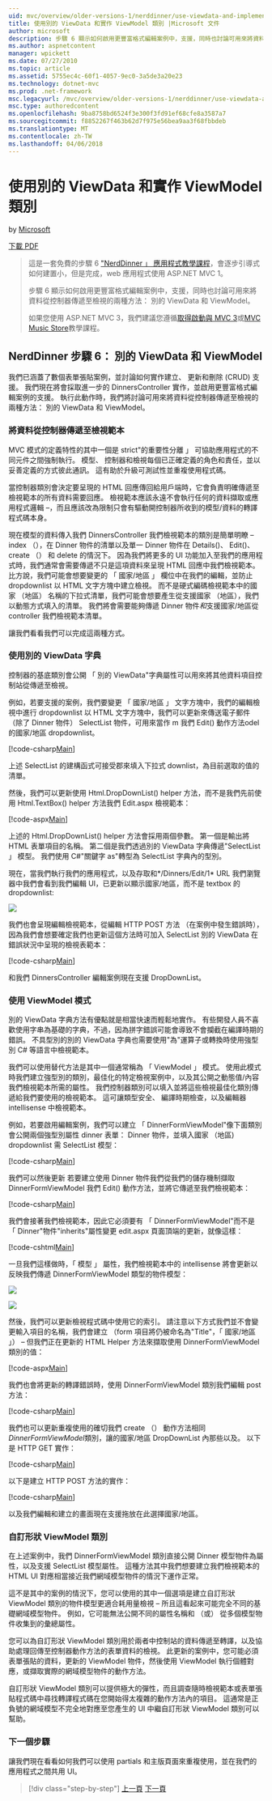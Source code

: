 ```yaml
---
uid: mvc/overview/older-versions-1/nerddinner/use-viewdata-and-implement-viewmodel-classes
title: 使用別的 ViewData 和實作 ViewModel 類別 |Microsoft 文件
author: microsoft
description: 步驟 6 顯示如何啟用更豐富格式編輯案例中，支援，同時也討論可用來將資料從控制器傳遞至檢視的兩種方法:...
ms.author: aspnetcontent
manager: wpickett
ms.date: 07/27/2010
ms.topic: article
ms.assetid: 5755ec4c-60f1-4057-9ec0-3a5de3a20e23
ms.technology: dotnet-mvc
ms.prod: .net-framework
msc.legacyurl: /mvc/overview/older-versions-1/nerddinner/use-viewdata-and-implement-viewmodel-classes
msc.type: authoredcontent
ms.openlocfilehash: 9ba8758bd6524f3e300f3fd91ef68cfe8a3587a7
ms.sourcegitcommit: f8852267f463b62d7f975e56bea9aa3f68fbbdeb
ms.translationtype: MT
ms.contentlocale: zh-TW
ms.lasthandoff: 04/06/2018
---
```

<a name="use-viewdata-and-implement-viewmodel-classes"></a>使用別的 ViewData 和實作 ViewModel 類別
====================
by [Microsoft](https://github.com/microsoft)

[下載 PDF](http://aspnetmvcbook.s3.amazonaws.com/aspnetmvc-nerdinner_v1.pdf)

> 這是一套免費的步驟 6 ["NerdDinner 」 應用程式教學課程](introducing-the-nerddinner-tutorial.md)，會逐步引導式如何建置小，但是完成，web 應用程式使用 ASP.NET MVC 1。
> 
> 步驟 6 顯示如何啟用更豐富格式編輯案例中，支援，同時也討論可用來將資料從控制器傳遞至檢視的兩種方法： 別的 ViewData 和 ViewModel。
> 
> 如果您使用 ASP.NET MVC 3，我們建議您遵循[取得啟動與 MVC 3](../../older-versions/getting-started-with-aspnet-mvc3/cs/intro-to-aspnet-mvc-3.md)或[MVC Music Store](../../older-versions/mvc-music-store/mvc-music-store-part-1.md)教學課程。


## <a name="nerddinner-step-6-viewdata-and-viewmodel"></a>NerdDinner 步驟 6： 別的 ViewData 和 ViewModel

我們已涵蓋了數個表單張貼案例，並討論如何實作建立、 更新和刪除 (CRUD) 支援。 我們現在將會採取進一步的 DinnersController 實作，並啟用更豐富格式編輯案例的支援。 執行此動作時，我們將討論可用來將資料從控制器傳遞至檢視的兩種方法： 別的 ViewData 和 ViewModel。

### <a name="passing-data-from-controllers-to-view-templates"></a>將資料從控制器傳遞至檢視範本

MVC 模式的定義特性的其中一個是 strict"的重要性分離 」 可協助應用程式的不同元件之間強制執行。 模型、 控制器和檢視每個已正確定義的角色和責任，並以妥善定義的方式彼此通訊。 這有助於升級可測試性並重複使用程式碼。

當控制器類別會決定要呈現的 HTML 回應傳回給用戶端時，它會負責明確傳遞至檢視範本的所有資料需要回應。 檢視範本應該永遠不會執行任何的資料擷取或應用程式邏輯 –，而且應該改為限制只會有驅動開控制器所收到的模型/資料的轉譯程式碼本身。

現在模型的資料傳入我們 DinnersController 我們檢視範本的類別是簡單明瞭 – index （），在 Dinner 物件的清單以及單一 Dinner 物件在 Details()、 Edit()、 create （） 和 delete 的情況下。 因為我們將更多的 UI 功能加入至我們的應用程式時，我們通常會需要傳遞不只是這項資料來呈現 HTML 回應中我們檢視範本。 比方說，我們可能會想要變更的 「 國家/地區 」 欄位中在我們的編輯，並防止 dropdownlist 以 HTML 文字方塊中建立檢視。 而不是硬式編碼檢視範本中的國家 （地區） 名稱的下拉式清單，我們可能會想要產生從支援國家 （地區），我們以動態方式填入的清單。 我們將會需要能夠傳遞 Dinner 物件*和*支援國家/地區從 controller 我們檢視範本清單。

讓我們看看我們可以完成這兩種方式。

### <a name="using-the-viewdata-dictionary"></a>使用別的 ViewData 字典

控制器的基底類別會公開 「 別的 ViewData"字典屬性可以用來將其他資料項目控制站從傳遞至檢視。

例如，若要支援的案例，我們要變更 「 國家/地區 」 文字方塊中，我們的編輯檢視中進行 dropdownlist 以 HTML 文字方塊中，我們可以更新來傳送電子郵件 （除了 Dinner 物件） SelectList 物件，可用來當作 m 我們 Edit() 動作方法odel 的國家/地區 dropdownlist。

[!code-csharp[Main](use-viewdata-and-implement-viewmodel-classes/samples/sample1.cs)]

上述 SelectList 的建構函式可接受郡來填入下拉式 downlist，為目前選取的值的清單。

然後，我們可以更新使用 Html.DropDownList() helper 方法，而不是我們先前使用 Html.TextBox() helper 方法我們 Edit.aspx 檢視範本：

[!code-aspx[Main](use-viewdata-and-implement-viewmodel-classes/samples/sample2.aspx)]

上述的 Html.DropDownList() helper 方法會採用兩個參數。 第一個是輸出將 HTML 表單項目的名稱。 第二個是我們透過別的 ViewData 字典傳遞"SelectList 」 模型。 我們使用 C#"關鍵字 as"轉型為 SelectList 字典內的型別。

現在，當我們執行我們的應用程式，以及存取和*/Dinners/Edit/1* URL 我們瀏覽器中我們會看到我們編輯 UI，已更新以顯示國家/地區，而不是 textbox 的 dropdownlist:

![](use-viewdata-and-implement-viewmodel-classes/_static/image1.png)

我們也會呈現編輯檢視範本，從編輯 HTTP POST 方法 （在案例中發生錯誤時），因為我們會想要確定我們也更新這個方法時可加入 SelectList 別的 ViewData 在錯誤狀況中呈現的檢視表範本：

[!code-csharp[Main](use-viewdata-and-implement-viewmodel-classes/samples/sample3.cs)]

和我們 DinnersController 編輯案例現在支援 DropDownList。

### <a name="using-a-viewmodel-pattern"></a>使用 ViewModel 模式

別的 ViewData 字典方法有優點就是相當快速而輕鬆地實作。 有些開發人員不喜歡使用字串為基礎的字典，不過，因為拼字錯誤可能會導致不會攔截在編譯時期的錯誤。 不具型別的別的 ViewData 字典也需要使用"為"運算子或轉換時使用強型別 C# 等語言中檢視範本。

我們可以使用替代方法是其中一個通常稱為 「 ViewModel 」 模式。 使用此模式時我們建立強型別的類別，最佳化的特定檢視案例中，以及其公開之動態值/內容我們檢視範本所需的屬性。 我們控制器類別可以填入並將這些檢視最佳化類別傳遞給我們要使用的檢視範本。 這可讓類型安全、 編譯時期檢查，以及編輯器 intellisense 中檢視範本。

例如，若要啟用編輯案例，我們可以建立 「 DinnerFormViewModel"像下面類別會公開兩個強型別屬性 dinner 表單： Dinner 物件，並填入國家 （地區) dropdownlist 需 SelectList 模型：

[!code-csharp[Main](use-viewdata-and-implement-viewmodel-classes/samples/sample4.cs)]

我們可以然後更新 若要建立使用 Dinner 物件我們從我們的儲存機制擷取 DinnerFormViewModel 我們 Edit() 動作方法，並將它傳遞至我們檢視範本：

[!code-csharp[Main](use-viewdata-and-implement-viewmodel-classes/samples/sample5.cs)]

我們會接著我們檢視範本，因此它必須要有 「 DinnerFormViewModel"而不是 「 Dinner"物件"inherits"屬性變更 edit.aspx 頁面頂端的更新，就像這樣：

[!code-cshtml[Main](use-viewdata-and-implement-viewmodel-classes/samples/sample6.cshtml)]

一旦我們這樣做時，「 模型 」 屬性，我們檢視範本中的 intellisense 將會更新以反映我們傳遞 DinnerFormViewModel 類型的物件模型：

![](use-viewdata-and-implement-viewmodel-classes/_static/image2.png)

![](use-viewdata-and-implement-viewmodel-classes/_static/image3.png)

然後，我們可以更新檢視程式碼中使用它的索引。 請注意以下方式我們並不會變更輸入項目的名稱，我們會建立 （form 項目將仍被命名為"Title"，「 國家/地區 」） – 但我們正在更新的 HTML Helper 方法來擷取使用 DinnerFormViewModel 類別的值：

[!code-aspx[Main](use-viewdata-and-implement-viewmodel-classes/samples/sample7.aspx)]

我們也會將更新的轉譯錯誤時，使用 DinnerFormViewModel 類別我們編輯 post 方法：

[!code-csharp[Main](use-viewdata-and-implement-viewmodel-classes/samples/sample8.cs)]

我們也可以更新重複使用的確切我們 create （） 動作方法相同*DinnerFormViewModel*類別，讓的國家/地區 DropDownList 內那些以及。 以下是 HTTP GET 實作：

[!code-csharp[Main](use-viewdata-and-implement-viewmodel-classes/samples/sample9.cs)]

以下是建立 HTTP POST 方法的實作：

[!code-csharp[Main](use-viewdata-and-implement-viewmodel-classes/samples/sample10.cs)]

以及我們編輯和建立的畫面現在支援拖放在此選擇國家/地區。

### <a name="custom-shaped-viewmodel-classes"></a>自訂形狀 ViewModel 類別

在上述案例中，我們 DinnerFormViewModel 類別直接公開 Dinner 模型物件為屬性，以及支援 SelectList 模型屬性。 這種方法其中我們想要建立我們檢視範本的 HTML UI 對應相當接近我們網域模型物件的情況下運作正常。

這不是其中的案例的情況下，您可以使用的其中一個選項是建立自訂形狀 ViewModel 類別的物件模型更適合耗用量檢視 – 所且這看起來可能完全不同的基礎網域模型物件。 例如，它可能無法公開不同的屬性名稱和 （或） 從多個模型物件收集到的彙總屬性。

您可以為自訂形狀 ViewModel 類別用於兩者中控制站的資料傳遞至轉譯，以及協助處理回傳至控制器動作方法的表單資料的檢視。 此更新的案例中，您可能必須表單張貼的資料，更新的 ViewModel 物件，然後使用 ViewModel 執行個體對應，或擷取實際的網域模型物件的動作方法。

自訂形狀 ViewModel 類別可以提供極大的彈性，而且調查隨時檢視範本或表單張貼程式碼中尋找轉譯程式碼在您開始得太複雜的動作方法內的項目。 這通常是正負號的網域模型不完全地對應至您產生的 UI 中繼自訂形狀 ViewModel 類別可以幫助。

### <a name="next-step"></a>下一個步驟

讓我們現在看看如何我們可以使用 partials 和主版頁面來重複使用，並在我們的應用程式之間共用 UI。

> [!div class="step-by-step"]
> [上一頁](provide-crud-create-read-update-delete-data-form-entry-support.md)
> [下一頁](re-use-ui-using-master-pages-and-partials.md)
